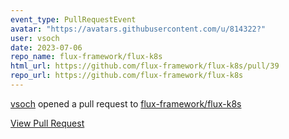 ```yaml
---
event_type: PullRequestEvent
avatar: "https://avatars.githubusercontent.com/u/814322?"
user: vsoch
date: 2023-07-06
repo_name: flux-framework/flux-k8s
html_url: https://github.com/flux-framework/flux-k8s/pull/39
repo_url: https://github.com/flux-framework/flux-k8s
---
```


<a href='https://github.com/vsoch' target='_blank'>vsoch</a> opened a pull request to <a href='https://github.com/flux-framework/flux-k8s' target='_blank'>flux-framework/flux-k8s</a>

<a href='https://github.com/flux-framework/flux-k8s/pull/39' target='_blank'>View Pull Request</a>